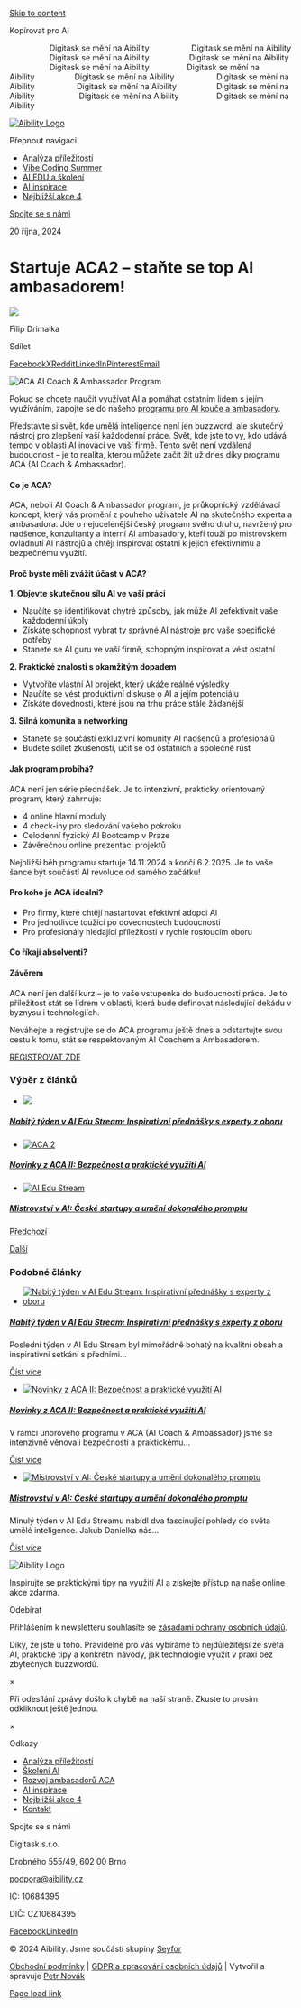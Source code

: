 [Skip to content](https://aibility.cz/startuje-aca2-stante-se-top-ai-ambasadorem/#content)

Kopírovat pro AI

                  Digitask se mění na Aibility                   Digitask se mění na Aibility                   Digitask se mění na Aibility                  Digitask se mění na Aibility                    Digitask se mění na Aibility                 Digitask se mění na Aibility                  Digitask se mění na Aibility                   Digitask se mění na Aibility                   Digitask se mění na Aibility                  Digitask se mění na Aibility                    Digitask se mění na Aibility                 Digitask se mění na Aibility

[![Aibility Logo](<Base64-Image-Removed>)](https://aibility.cz/)

Přepnout navigaci

- [Analýza příležitostí](https://aibility.cz/analyza-digitalnich-prilezitosti/)
- [Vibe Coding Summer](https://aibility.cz/vibecodingsummer/)
- [AI EDU a školení](https://aibility.cz/skoleni/)
- [AI inspirace](https://aibility.cz/inspirace-a-ai/)
- [Nejbližší akce 4](https://aibility.cz/nejblizsi-ai-akce/)

[Spojte se s námi](https://aibility.cz/kontakt/)

20 října, 2024

# Startuje ACA2 – staňte se top AI ambasadorem!

[![](<Base64-Image-Removed>)](https://aibility.cz/author/filip-drimalkaef1-cz/)

Filip Drimalka

Sdílet

[Facebook](https://www.facebook.com/sharer.php?u=https%3A%2F%2Faibility.cz%2Fstartuje-aca2-stante-se-top-ai-ambasadorem%2F&t=Startuje%20ACA2%20%26%238211%3B%20sta%C5%88te%20se%20top%20AI%20ambasadorem%21 "Facebook")[X](https://x.com/intent/post?text=Startuje%20ACA2%20%E2%80%93%20sta%C5%88te%20se%20top%20AI%20ambasadorem%21&url=https%3A%2F%2Faibility.cz%2Fstartuje-aca2-stante-se-top-ai-ambasadorem%2F "X")[Reddit](https://reddit.com/submit?url=https%3A%2F%2Faibility.cz%2Fstartuje-aca2-stante-se-top-ai-ambasadorem%2F&title=Startuje%20ACA2%20%26%238211%3B%20sta%C5%88te%20se%20top%20AI%20ambasadorem%21 "Reddit")[LinkedIn](https://www.linkedin.com/shareArticle?mini=true&url=https%3A%2F%2Faibility.cz%2Fstartuje-aca2-stante-se-top-ai-ambasadorem%2F&title=Startuje%20ACA2%20%26%238211%3B%20sta%C5%88te%20se%20top%20AI%20ambasadorem%21&summary=Pokud%20se%20chcete%20nau%C4%8Dit%20vyu%C5%BE%C3%ADvat%20AI%20a%20pom%C3%A1hat%20ostatn%C3%ADm%20lidem%20s%20jej%C3%ADm%20vyu%C5%BE%C3%ADv%C3%A1n%C3%ADm%2C%20zapojte%20se%20do%20na%C5%A1eho%20programu%20pro%20AI%20kou%C4%8De%20a%20ambasadory.%0D%0A%0D%0AP%C5%99edstavte%20si%20sv%C4%9Bt%2C%20kde%20um%C4%9Bl%C3%A1%20inteligence%20nen%C3%AD%20jen%20buzzword%2C%20ale%20skute%C4%8Dn%C3%BD%20n%C3%A1stroj%20pro%20zlep%C5%A1en%C3%AD%20va%C5%A1%C3%AD%20ka%C5%BEdodenn%C3%AD%20pr%C3%A1ce.%20Sv%C4%9Bt%2C%20kde%20jste%20to%20vy%2C%20kdo%20ud%C3%A1v%C3%A1%20tempo%20v%20oblasti%20AI%20inovac%C3%AD%20ve%20va%C5%A1%C3%AD%20firm%C4%9B. "LinkedIn")[Pinterest](https://pinterest.com/pin/create/button/?url=https%3A%2F%2Faibility.cz%2Fstartuje-aca2-stante-se-top-ai-ambasadorem%2F&description=Pokud%20se%20chcete%20nau%C4%8Dit%20vyu%C5%BE%C3%ADvat%20AI%20a%20pom%C3%A1hat%20ostatn%C3%ADm%20lidem%20s%20jej%C3%ADm%20vyu%C5%BE%C3%ADv%C3%A1n%C3%ADm%2C%20zapojte%20se%20do%20na%C5%A1eho%20programu%20pro%20AI%20kou%C4%8De%20a%20ambasadory.%0D%0A%0D%0AP%C5%99edstavte%20si%20sv%C4%9Bt%2C%20kde%20um%C4%9Bl%C3%A1%20inteligence%20nen%C3%AD%20jen%20buzzword%2C%20ale%20skute%C4%8Dn%C3%BD%20n%C3%A1stroj%20pro%20zlep%C5%A1en%C3%AD%20va%C5%A1%C3%AD%20ka%C5%BEdodenn%C3%AD%20pr%C3%A1ce.%20Sv%C4%9Bt%2C%20kde%20jste%20to%20vy%2C%20kdo%20ud%C3%A1v%C3%A1%20tempo%20v%20oblasti%20AI%20inovac%C3%AD%20ve%20va%C5%A1%C3%AD%20firm%C4%9B.&media= "Pinterest")[Email](mailto:?subject=Startuje%20ACA2%20%26%238211%3B%20sta%C5%88te%20se%20top%20AI%20ambasadorem%21&body=https%3A%2F%2Faibility.cz%2Fstartuje-aca2-stante-se-top-ai-ambasadorem%2F "Email")

![ACA AI Coach & Ambassador Program](<Base64-Image-Removed>)

Pokud se chcete naučit využívat AI a pomáhat ostatním lidem s jejím využíváním, zapojte se do našeho [programu pro AI kouče a ambasadory](https://aibility.cz/sluzby/ai-coach-and-ambassador-program/).

Představte si svět, kde umělá inteligence není jen buzzword, ale skutečný nástroj pro zlepšení vaší každodenní práce. Svět, kde jste to vy, kdo udává tempo v oblasti AI inovací ve vaší firmě. Tento svět není vzdálená budoucnost – je to realita, kterou můžete začít žít už dnes díky programu ACA (AI Coach & Ambassador).

#### Co je ACA?

ACA, neboli AI Coach & Ambassador program, je průkopnický vzdělávací koncept, který vás promění z pouhého uživatele AI na skutečného experta a ambasadora. Jde o nejucelenější český program svého druhu, navržený pro nadšence, konzultanty a interní AI ambasadory, kteří touží po mistrovském ovládnutí AI nástrojů a chtějí inspirovat ostatní k jejich efektivnímu a bezpečnému využití.

#### Proč byste měli zvážit účast v ACA?

**1\. Objevte skutečnou sílu AI ve vaší práci**

- Naučíte se identifikovat chytré způsoby, jak může AI zefektivnit vaše každodenní úkoly
- Získáte schopnost vybrat ty správné AI nástroje pro vaše specifické potřeby
- Stanete se AI guru ve vaší firmě, schopným inspirovat a vést ostatní

**2\. Praktické znalosti s okamžitým dopadem**

- Vytvoříte vlastní AI projekt, který ukáže reálné výsledky
- Naučíte se vést produktivní diskuse o AI a jejím potenciálu
- Získáte dovednosti, které jsou na trhu práce stále žádanější

**3\. Silná komunita a networking**

- Stanete se součástí exkluzivní komunity AI nadšenců a profesionálů
- Budete sdílet zkušenosti, učit se od ostatních a společně růst

#### Jak program probíhá?

ACA není jen série přednášek. Je to intenzivní, prakticky orientovaný program, který zahrnuje:

- 4 online hlavní moduly
- 4 check-iny pro sledování vašeho pokroku
- Celodenní fyzický AI Bootcamp v Praze
- Závěrečnou online prezentaci projektů

Nejbližší běh programu startuje 14.11.2024 a končí 6.2.2025. Je to vaše šance být součástí AI revoluce od samého začátku!

#### Pro koho je ACA ideální?

- Pro firmy, které chtějí nastartovat efektivní adopci AI
- Pro jednotlivce toužící po dovednostech budoucnosti
- Pro profesionály hledající příležitosti v rychle rostoucím oboru

#### Co říkají absolventi?

#### Závěrem

ACA není jen další kurz – je to vaše vstupenka do budoucnosti práce. Je to příležitost stát se lídrem v oblasti, která bude definovat následující dekádu v byznysu i technologiích.

Neváhejte a registrujte se do ACA programu ještě dnes a odstartujte svou cestu k tomu, stát se respektovaným AI Coachem a Ambasadorem.

[REGISTROVAT ZDE](https://aibility.cz/sluzby/ai-coach-and-ambassador-program/)

### Výběr z článků

- [![](<Base64-Image-Removed>)](https://aibility.cz/nabity-tyden-v-ai-edu-stream-inspirativni-prednasky-s-experty-z-oboru/)





##### [Nabitý týden v AI Edu Stream: Inspirativní přednášky s experty z oboru](https://aibility.cz/nabity-tyden-v-ai-edu-stream-inspirativni-prednasky-s-experty-z-oboru/)

- [![ACA 2](<Base64-Image-Removed>)](https://aibility.cz/novinky-z-aca-ii-bezpecnost-a-prakticke-vyuziti-ai/)





##### [Novinky z ACA II: Bezpečnost a praktické využití AI](https://aibility.cz/novinky-z-aca-ii-bezpecnost-a-prakticke-vyuziti-ai/)

- [![AI Edu Stream](<Base64-Image-Removed>)](https://aibility.cz/mistrovstvi-v-ai-ceske-startupy-a-umeni-dokonaleho-promptu/)





##### [Mistrovství v AI: České startupy a umění dokonalého promptu](https://aibility.cz/mistrovstvi-v-ai-ceske-startupy-a-umeni-dokonaleho-promptu/)


[Předchozí](https://aibility.cz/supertym-vitame-noveho-ceo-a-dalsi-klicove-posily-naseho-tymu-cloned-2/)

[Další](https://aibility.cz/ceske-firmy-a-ai-v-roce-2024-vysoka-adopce-ale-pretrvavajici-bariery/)

### Podobné články

- [![Nabitý týden v AI Edu Stream: Inspirativní přednášky s experty z oboru](<Base64-Image-Removed>)](https://aibility.cz/nabity-tyden-v-ai-edu-stream-inspirativni-prednasky-s-experty-z-oboru/)





##### [Nabitý týden v AI Edu Stream: Inspirativní přednášky s experty z oboru](https://aibility.cz/nabity-tyden-v-ai-edu-stream-inspirativni-prednasky-s-experty-z-oboru/)







Poslední týden v AI Edu Stream byl mimořádně bohatý na kvalitní obsah a inspirativní setkání s předními...













[Číst více](https://aibility.cz/nabity-tyden-v-ai-edu-stream-inspirativni-prednasky-s-experty-z-oboru/)

- [![Novinky z ACA II: Bezpečnost a praktické využití AI](<Base64-Image-Removed>)](https://aibility.cz/novinky-z-aca-ii-bezpecnost-a-prakticke-vyuziti-ai/)





##### [Novinky z ACA II: Bezpečnost a praktické využití AI](https://aibility.cz/novinky-z-aca-ii-bezpecnost-a-prakticke-vyuziti-ai/)







V rámci únorového programu v ACA (AI Coach & Ambassador) jsme se intenzivně věnovali bezpečnosti a praktickému...













[Číst více](https://aibility.cz/novinky-z-aca-ii-bezpecnost-a-prakticke-vyuziti-ai/)

- [![Mistrovství v AI: České startupy a umění dokonalého promptu](<Base64-Image-Removed>)](https://aibility.cz/mistrovstvi-v-ai-ceske-startupy-a-umeni-dokonaleho-promptu/)





##### [Mistrovství v AI: České startupy a umění dokonalého promptu](https://aibility.cz/mistrovstvi-v-ai-ceske-startupy-a-umeni-dokonaleho-promptu/)







Minulý týden v AI Edu Streamu nabídl dva fascinující pohledy do světa umělé inteligence. Jakub Danielka nás...













[Číst více](https://aibility.cz/mistrovstvi-v-ai-ceske-startupy-a-umeni-dokonaleho-promptu/)


![Aibility Logo](<Base64-Image-Removed>)

Inspirujte se praktickými tipy na využití AI a získejte přístup na naše online akce zdarma.

Odebírat

Přihlášením k newsletteru souhlasíte se [zásadami ochrany osobních údajů](https://aibility.org/gdpr/).

Díky, že jste u toho. Pravidelně pro vás vybíráme to nejdůležitější ze světa AI, praktické tipy a konkrétní návody, jak technologie využít v praxi bez zbytečných buzzwordů.

×

Při odesílání zprávy došlo k chybě na naší straně. Zkuste to prosím odkliknout ještě jednou.

×

Odkazy

- [Analýza příležitostí](https://aibility.cz/analyza-digitalnich-prilezitosti/)
- [Školení AI](https://aibility.cz/skoleni/)
- [Rozvoj ambasadorů ACA](https://aibility.cz/ai-coach-and-ambassador-program/)
- [AI inspirace](https://aibility.cz/inspirace-a-ai/)
- [Nejbližší akce 4](https://aibility.cz/nejblizsi-ai-akce/)
- [Kontakt](https://aibility.cz/kontakt/)

Spojte se s námi

Digitask s.r.o.

Drobného 555/49, 602 00 Brno

podpora@aibility.cz

IČ: 10684395

DIČ: CZ10684395

[Facebook](https://www.facebook.com/aibilityorg "Facebook")[LinkedIn](https://www.linkedin.com/company/digitask-cz-sk/ "LinkedIn")

© 2024 Aibility. Jsme součástí skupiny [Seyfor](https://www.seyfor.com/)

[Obchodní podmínky](https://aibility.cz/obchodni-podminky/) \| [GDPR a zpracování osobních údajů](https://aibility.cz/gdpr/) \| Vytvořil a spravuje [Petr Novák](https://petrnovak.com/)

 [Page load link](https://aibility.cz/startuje-aca2-stante-se-top-ai-ambasadorem/#)